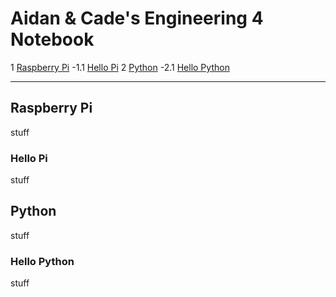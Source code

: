 # Aidan & Cade's Engineering 4 Notebook

1 [Raspberry Pi](https://github.com/ADaMiller14/Engineering_4_Notebook/edit/master/README.md#raspberry-pi)
  -1.1 [Hello Pi](https://github.com/ADaMiller14/Engineering_4_Notebook/edit/master/README.md#hello-pi)
2 [Python](https://github.com/ADaMiller14/Engineering_4_Notebook/edit/master/README.md#python)
  -2.1 [Hello Python](https://github.com/ADaMiller14/Engineering_4_Notebook/edit/master/README.md#hello-python)
___
## Raspberry Pi
stuff
### Hello Pi
stuff
## Python
stuff
### Hello Python
stuff
